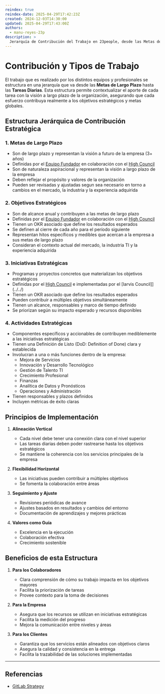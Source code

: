 ```yaml
---
reindex: true
reindex-date: 2025-04-29T17:42:23Z
created: 2024-12-03T14:30:00
updated: 2025-04-29T17:43:00Z
authors:
  - manu-reyes-23p
description: >
  Jerarquía de Contribución del Trabajo en 23people, desde las Metas de Largo Plazo hasta las Tareas Diarias.
---
```


# Contribución y Tipos de Trabajo

El trabajo que es realizado por los distintos equipos y profesionales se estructura en una jerarquía que va desde las **Metas de Largo Plazo** hasta las **Tareas Diarias**. Esta estructura permite contextualizar el aporte de cada tarea con la visión a largo plazo de la organización, asegurando que cada esfuerzo contribuya realmente a los objetivos estratégicos y metas globales.

## Estructura Jerárquica de Contribución Estratégica

### 1. Metas de Largo Plazo

- Son de largo plazo y representan la visión a futuro de la empresa (3+ años)
- Definidas por el [Equipo Fundador](../organization/teams/founders/) en colaboración con el [High Council](../organization/roles/high-council/)
- Son de naturaleza aspiracional y representan la visión a largo plazo de la empresa
- Deben reflejar el propósito y valores de la organización
- Pueden ser revisadas y ajustadas segun sea necesario en torno a cambios en el mercado, la industria y la experiencia adquirida

### 2. Objetivos Estratégicos

- Son de alcance anual y contribuyen a las metas de largo plazo
- Definidas por el [Equipo Fundador](../organization/teams/founders/) en colaboración con el [High Council](../organization/roles/high-council/)
- Tienen un OKR asociado que define los resultados esperados
- Se definen al cierre de cada año para el período siguiente
- Representan hitos específicos y medibles que acercan a la empresa a sus metas de largo plazo
- Consideran el contexto actual del mercado, la industria TI y la experiencia adquirida

### 3. Iniciativas Estratégicas

- Programas y proyectos concretos que materializan los objetivos estratégicos
- Definidas por el [High Council](../organization/roles/high-council/) e implementadas por el [Iarvis Council]](../../)
- Tienen un OKR asociado que define los resultados esperados
- Pueden contribuir a múltiples objetivos simultáneamente
- Tienen un alcance, responsables y marco de tiempo definido
- Se priorizan según su impacto esperado y recursos disponibles

### 4. Actividades Estratégicas

- Componentes específicos y accionables de contribuyen mediblemente a las iniciativas estratégicas
- Tienen una Definición de Listo (DoD: Definition of Done) clara y establecida
- Involucran a una o más funciones dentro de la empresa:
    - Mejora de Servicios
    - Innovación y Desarrollo Tecnológico
    - Gestión de Talento TI
    - Crecimiento Profesional
    - Finanzas
    - Analítica de Datos y Pronósticos
    - Operaciones y Administración
- Tienen responsables y plazos definidos
- Incluyen métricas de éxito claras

## Principios de Implementación

1. **Alineación Vertical**
      - Cada nivel debe tener una conexión clara con el nivel superior
      - Las tareas diarias deben poder rastrearse hasta los objetivos estratégicos
      - Se mantiene la coherencia con los servicios principales de la empresa

2. **Flexibilidad Horizontal**
      - Las iniciativas pueden contribuir a múltiples objetivos
      - Se fomenta la colaboración entre áreas

3. **Seguimiento y Ajuste**
      - Revisiones periódicas de avance
      - Ajustes basados en resultados y cambios del entorno
      - Documentación de aprendizajes y mejores prácticas

4. **Valores como Guía**
      - Excelencia en la ejecución
      - Colaboración efectiva
      - Crecimiento sostenible

## Beneficios de esta Estructura

1. **Para los Colaboradores**
      - Clara comprensión de cómo su trabajo impacta en los objetivos mayores
      - Facilita la priorización de tareas
      - Provee contexto para la toma de decisiones

2. **Para la Empresa**
      - Asegura que los recursos se utilizan en iniciativas estratégicas
      - Facilita la medición del progreso
      - Mejora la comunicación entre niveles y áreas

3. **Para los Clientes**
      - Garantiza que los servicios están alineados con objetivos claros
      - Asegura la calidad y consistencia en la entrega
      - Facilita la trazabilidad de las soluciones implementadas

---

## Referencias

- [GitLab Strategy](https://handbook.gitlab.com/handbook/company/strategy/)
